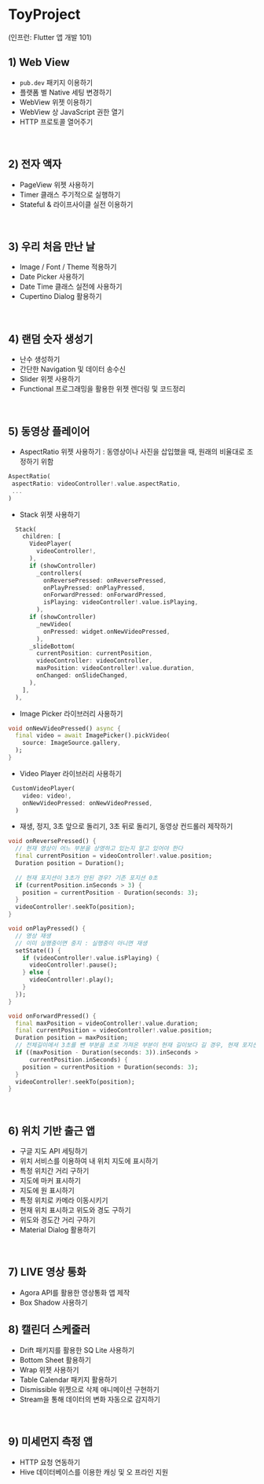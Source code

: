 # ToyProject

(인프런: Flutter 앱 개발 101) <br/>

## 1) Web View

- `pub.dev` 패키지 이용하기
- 플랫폼 별 Native 세팅 변경하기
- WebView 위젯 이용하기
- WebView 상 JavaScript 권한 열기
- HTTP 프로토콜 열어주기

<br/>

## 2) 전자 액자

- PageView 위젯 사용하기
- Timer 클래스 주기적으로 실행하기
- Stateful & 라이프사이클 실전 이용하기

<br/>

## 3) 우리 처음 만난 날

- Image / Font / Theme 적용하기
- Date Picker 사용하기
- Date Time 클래스 실전에 사용하기
- Cupertino Dialog 활용하기

<br/>

## 4) 랜덤 숫자 생성기

- 난수 생성하기
- 간단한 Navigation 및 데이터 송수신
- Slider 위젯 사용하기
- Functional 프로그래밍을 활용한 위젯 렌더링 및 코드정리

<br/>

## 5) 동영상 플레이어

- AspectRatio 위젯 사용하기 : 동영상이나 사진을 삽입했을 때, 원래의 비율대로 조정하기 위함
```dart
AspectRatio(
 aspectRatio: videoController!.value.aspectRatio,
 ...
)
```

- Stack 위젯 사용하기
```dart
  Stack(
    children: [
      VideoPlayer(
        videoController!,
      ),
      if (showController)
        _controllers(
          onReversePressed: onReversePressed,
          onPlayPressed: onPlayPressed,
          onForwardPressed: onForwardPressed,
          isPlaying: videoController!.value.isPlaying,
        ),
      if (showController)
        _newVideo(
          onPressed: widget.onNewVideoPressed,
        ),
      _slideBottom(
        currentPosition: currentPosition,
        videoController: videoController,
        maxPosition: videoController!.value.duration,
        onChanged: onSlideChanged,
      ),
    ],
  ),
```

- Image Picker 라이브러리 사용하기
```dart
void onNewVideoPressed() async {
  final video = await ImagePicker().pickVideo(
    source: ImageSource.gallery,
  );
}
```
- Video Player 라이브러리 사용하기
```dart
 CustomVideoPlayer(
    video: video!,
    onNewVideoPressed: onNewVideoPressed,
  )
```
- 재생, 정지, 3초 앞으로 돌리기, 3초 뒤로 돌리기, 동영상 컨드롤러 제작하기
```dart
void onReversePressed() {
  // 현재 영상이 어느 부분을 상영하고 있는지 알고 있어야 한다
  final currentPosition = videoController!.value.position;
  Duration position = Duration();
  
  // 현재 포지션이 3초가 안된 경우? 기존 포지션 0초
  if (currentPosition.inSeconds > 3) {
    position = currentPosition - Duration(seconds: 3);
  }
  videoController!.seekTo(position);
}

void onPlayPressed() {
  // 영상 재생
  // 이미 실행중이면 중지 : 실행중이 아니면 재생
  setState(() {
    if (videoController!.value.isPlaying) {
      videoController!.pause();
    } else {
      videoController!.play();
    }
  });
}

void onForwardPressed() {
  final maxPosition = videoController!.value.duration;
  final currentPosition = videoController!.value.position;
  Duration position = maxPosition;
  // 전체길이에서 3초를 뺀 부분을 초로 가져온 부분이 현재 길이보다 길 경우, 현재 포지션에서 3초를 더해도 길어지지 않는다.
  if ((maxPosition - Duration(seconds: 3)).inSeconds >
      currentPosition.inSeconds) {
    position = currentPosition + Duration(seconds: 3);
  }
  videoController!.seekTo(position);
}
```

<br/>

## 6) 위치 기반 출근 앱

- 구글 지도 API 세팅하기
- 위치 서비스를 이용하여 내 위치 지도에 표시하기
- 특정 위치간 거리 구하기
- 지도에 마커 표시하기
- 지도에 원 표시하기
- 특정 위치로 카메라 이동시키기
- 현재 위치 표시하고 위도와 경도 구하기
- 위도와 경도간 거리 구하기
- Material Dialog 활용하기

<br/>

## 7) LIVE 영상 통화

- Agora API를 활용한 영상통화 앱 제작
- Box Shadow 사용하기
  <br/>

## 8) 캘린더 스케줄러

- Drift 패키지를 활용한 SQ Lite 사용하기
- Bottom Sheet 활용하기
- Wrap 위젯 사용하기
- Table Calendar 패키지 활용하기
- Dismissible 위젯으로 삭제 애니메이션 구현하기
- Stream을 통해 데이터의 변화 자동으로 감지하기

<br/>

## 9) 미세먼지 측정 앱

- HTTP 요청 연동하기
- Hive 데이터베이스를 이용한 캐싱 및 오 프라인 지원
  <br/>
